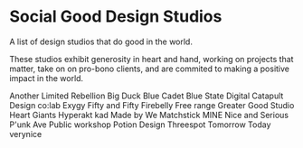 Social Good Design Studios
==========================

A list of design studios that do good in the world. 

These studios exhibit generosity in heart and hand, working on projects that matter, take on on pro-bono clients, and are commited to making a positive impact in the world.

Another Limited Rebellion
Big Duck
Blue Cadet
Blue State Digital
Catapult Design
co:lab
Exygy
Fifty and Fifty
Firebelly
Free range
Greater Good Studio
Heart Giants
Hyperakt
kad
Made by We
Matchstick
MINE
Nice and Serious
P'unk Ave
Public workshop
Potion Design
Threespot
Tomorrow Today
verynice
